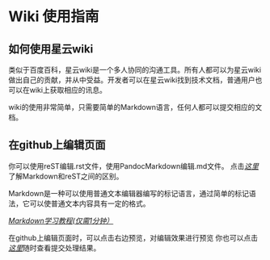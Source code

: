 # Wiki 使用指南

## 如何使用星云wiki
类似于百度百科，星云wiki是一个多人协同的沟通工具。所有人都可以为星云wiki做出自己的贡献，并从中受益。开发者可以在星云wiki找到技术文档，普通用户也可以在wiki上获取相应的讯息。

wiki的使用非常简单，只需要简单的Markdown语言，任何人都可以提交相应的文档。

## 在github上编辑页面
你可以使用reST编辑.rst文件，使用PandocMarkdown编辑.md文件。
点击[*这里*](http://www.unexpected-vortices.com/doc-notes/markdown-and-rest-compared.html)了解Markdown和reST之间的区别。

Markdown是一种可以使用普通文本编辑器编写的标记语言，通过简单的标记语法，它可以使普通文本内容具有一定的格式。

[*Markdown学习教程(仅需1分钟）*](https://www.jianshu.com/p/335db5716248)

在github上编辑页面时，可以点击右边预览，对编辑效果进行预览
你也可以点击[*这里*](https://readthedocs.org/projects/nebdocs/builds/)随时查看提交处理结果。

